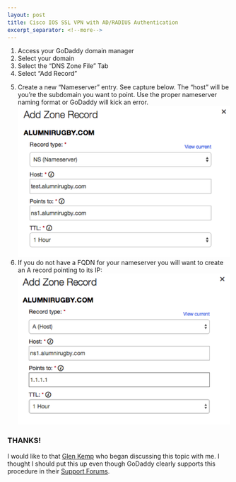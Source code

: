 ```yaml
---
layout: post
title: Cisco IOS SSL VPN with AD/RADIUS Authentication
excerpt_separator: <!--more-->
--- 
```


1.  Access your GoDaddy domain manager
2.  Select your domain
3.  Select the “DNS Zone File” Tab
4.  Select “Add Record”
<!--more-->
5.  Create a new “Nameserver” entry. See capture below. The “host” will be you’re the subdomain you want to point. Use the proper nameserver naming format or GoDaddy will kick an error.[![5](/images/5.png)](/images/5.png)
6.  If you do not have a FQDN for your nameserver you will want to create an A record pointing to its IP:[![6](/images/6.png)](/images/6.png)

### THANKS!

I would like to that [Glen Kemp](https://twitter.com/ssl_boy) who began discussing this topic with me. I thought I should put this up even though GoDaddy clearly supports this procedure in their [Support Forums](http://support.godaddy.com/help/article/680/managing-dns-for-your-domain-names?pc_split_value=4).
